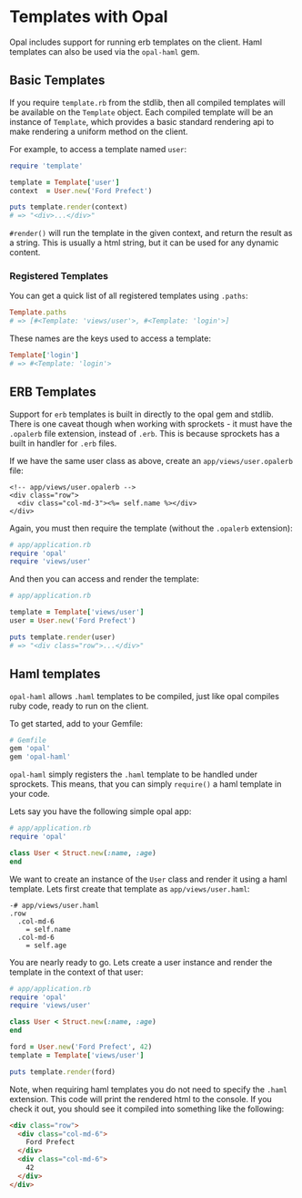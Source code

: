 # Templates with Opal

Opal includes support for running erb templates on the client. Haml templates
can also be used via the `opal-haml` gem.

## Basic Templates

If you require `template.rb` from the stdlib, then all compiled templates will
be available on the `Template` object. Each compiled template will be an
instance of `Template`, which provides a basic standard rendering api to make
rendering a uniform method on the client.

For example, to access a template named `user`:

```ruby
require 'template'

template = Template['user']
context  = User.new('Ford Prefect')

puts template.render(context)
# => "<div>...</div>"
```

`#render()` will run the template in the given context, and return the result
as a string. This is usually a html string, but it can be used for any dynamic
content.

### Registered Templates

You can get a quick list of all registered templates using `.paths`:

```ruby
Template.paths
# => [#<Template: 'views/user'>, #<Template: 'login'>]
```

These names are the keys used to access a template:

```ruby
Template['login']
# => #<Template: 'login'>
```

## ERB Templates

Support for `erb` templates is built in directly to the opal gem and stdlib.
There is one caveat though when working with sprockets - it must have the
`.opalerb` file extension, instead of `.erb`. This is because sprockets has a
built in handler for `.erb` files.

If we have the same user class as above, create an `app/views/user.opalerb`
file:

```erb
<!-- app/views/user.opalerb -->
<div class="row">
  <div class="col-md-3"><%= self.name %></div>
</div>
```

Again, you must then require the template (without the `.opalerb` extension):

```ruby
# app/application.rb
require 'opal'
require 'views/user'
```

And then you can access and render the template:

```ruby
# app/application.rb

template = Template['views/user']
user = User.new('Ford Prefect')

puts template.render(user)
# => "<div class="row">...</div>"
```

## Haml templates

`opal-haml` allows `.haml` templates to be compiled, just like opal compiles
ruby code, ready to run on the client.

To get started, add to your Gemfile:

```ruby
# Gemfile
gem 'opal'
gem 'opal-haml'
```

`opal-haml` simply registers the `.haml` template to be handled under sprockets.
This means, that you can simply `require()` a haml template in your code.

Lets say you have the following simple opal app:

```ruby
# app/application.rb
require 'opal'

class User < Struct.new(:name, :age)
end
```

We want to create an instance of the `User` class and render it using a haml
template. Lets first create that template as `app/views/user.haml`:

```haml
-# app/views/user.haml
.row
  .col-md-6
    = self.name
  .col-md-6
    = self.age
```

You are nearly ready to go. Lets create a user instance and render the template
in the context of that user:

```ruby
# app/application.rb
require 'opal'
require 'views/user'

class User < Struct.new(:name, :age)
end

ford = User.new('Ford Prefect', 42)
template = Template['views/user']

puts template.render(ford)
```

Note, when requiring haml templates you do not need to specify the `.haml`
extension. This code will print the rendered html to the console. If you
check it out, you should see it compiled into something like the following:

```html
<div class="row">
  <div class="col-md-6">
    Ford Prefect
  </div>
  <div class="col-md-6">
    42
  </div>
</div>
```
